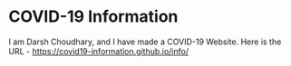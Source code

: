 # COVID-19 Information

I am Darsh Choudhary, and I have made a COVID-19 Website. Here is the URL - https://covid19-information.github.io/info/

